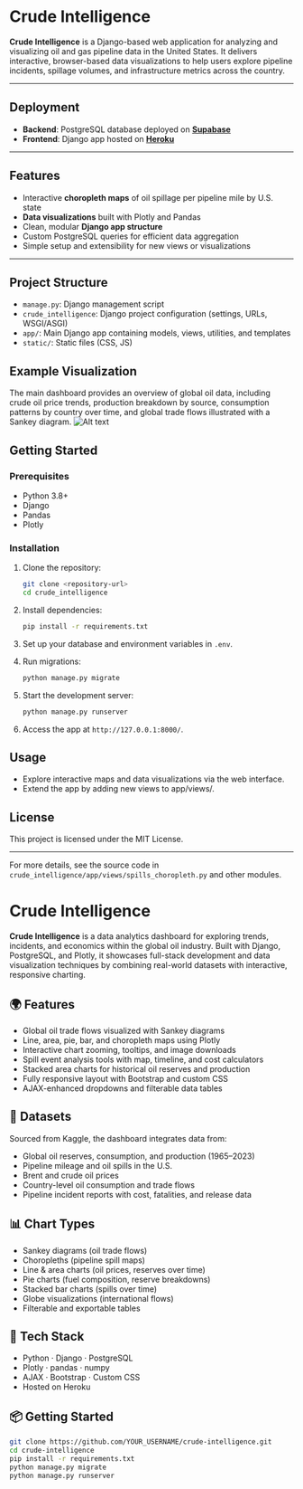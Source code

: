# Crude Intelligence

**Crude Intelligence** is a Django-based web application for analyzing and visualizing oil and gas pipeline data in the United States. It delivers interactive, browser-based data visualizations to help users explore pipeline incidents, spillage volumes, and infrastructure metrics across the country.

---

## Deployment

- **Backend**: PostgreSQL database deployed on **[Supabase](https://supabase.com)**  
- **Frontend**: Django app hosted on **[Heroku](https://www.heroku.com/)**

---

## Features

- Interactive **choropleth maps** of oil spillage per pipeline mile by U.S. state
- **Data visualizations** built with Plotly and Pandas
- Clean, modular **Django app structure**
- Custom PostgreSQL queries for efficient data aggregation
- Simple setup and extensibility for new views or visualizations
---

## Project Structure

- `manage.py`: Django management script
- `crude_intelligence`: Django project configuration (settings, URLs, WSGI/ASGI)
- `app/`: Main Django app containing models, views, utilities, and templates
- `static/`: Static files (CSS, JS)

## Example Visualization

The main dashboard provides an overview of global oil data, including crude oil price trends, production breakdown by source, consumption patterns by country over time, and global trade flows illustrated with a Sankey diagram.
![Alt text](https://res.cloudinary.com/dyivstfjt/image/upload/v1751635361/pic_ci1_tkuzwq.png)

## Getting Started

### Prerequisites

- Python 3.8+
- Django
- Pandas
- Plotly

### Installation

1. Clone the repository:
    ```sh
    git clone <repository-url>
    cd crude_intelligence
    ```

2. Install dependencies:
    ```sh
    pip install -r requirements.txt
    ```

3. Set up your database and environment variables in `.env`.

4. Run migrations:
    ```sh
    python manage.py migrate
    ```

5. Start the development server:
    ```sh
    python manage.py runserver
    ```

6. Access the app at `http://127.0.0.1:8000/`.

## Usage

- Explore interactive maps and data visualizations via the web interface.
- Extend the app by adding new views to app/views/.

## License

This project is licensed under the MIT License.

---

For more details, see the source code in `crude_intelligence/app/views/spills_choropleth.py` and other modules.

# Crude Intelligence

**Crude Intelligence** is a data analytics dashboard for exploring trends, incidents, and economics within the global oil industry. Built with Django, PostgreSQL, and Plotly, it showcases full-stack development and data visualization techniques by combining real-world datasets with interactive, responsive charting.

## 🌍 Features

- Global oil trade flows visualized with Sankey diagrams
- Line, area, pie, bar, and choropleth maps using Plotly
- Interactive chart zooming, tooltips, and image downloads
- Spill event analysis tools with map, timeline, and cost calculators
- Stacked area charts for historical oil reserves and production
- Fully responsive layout with Bootstrap and custom CSS
- AJAX-enhanced dropdowns and filterable data tables

## 📁 Datasets

Sourced from Kaggle, the dashboard integrates data from:
- Global oil reserves, consumption, and production (1965–2023)
- Pipeline mileage and oil spills in the U.S.
- Brent and crude oil prices
- Country-level oil consumption and trade flows
- Pipeline incident reports with cost, fatalities, and release data

## 📊 Chart Types

- Sankey diagrams (oil trade flows)
- Choropleths (pipeline spill maps)
- Line & area charts (oil prices, reserves over time)
- Pie charts (fuel composition, reserve breakdowns)
- Stacked bar charts (spills over time)
- Globe visualizations (international flows)
- Filterable and exportable tables

## 🚀 Tech Stack

- Python · Django · PostgreSQL
- Plotly · pandas · numpy
- AJAX · Bootstrap · Custom CSS
- Hosted on Heroku

## 📦 Getting Started

```bash
git clone https://github.com/YOUR_USERNAME/crude-intelligence.git
cd crude-intelligence
pip install -r requirements.txt
python manage.py migrate
python manage.py runserver
